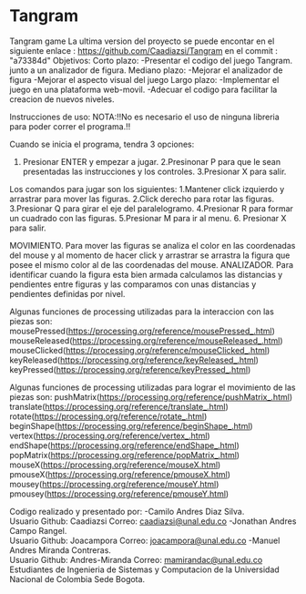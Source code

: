 # Tangram
Tangram game
La ultima version del proyecto se puede encontar en el siguiente enlace :
https://github.com/Caadiazsi/Tangram
en el commit : "a73384d"
Objetivos:
Corto plazo:
-Presentar el codigo del juego Tangram. junto a un analizador de figura.
Mediano plazo:
-Mejorar el analizador de figura
-Mejorar el aspecto visual del juego
Largo plazo:
-Implementar el juego en una plataforma web-movil.
-Adecuar el codigo para facilitar la creacion de nuevos niveles.

Instrucciones de uso:
NOTA:!!No es necesario el uso de ninguna libreria para poder correr el programa.!!

Cuando se inicia el programa, tendra 3 opciones:
1. Presionar ENTER y empezar a jugar.
2.Presinonar P para que le sean presentadas las instrucciones y los controles.
3.Presionar X para salir.

Los comandos para jugar son los siguientes:
1.Mantener click izquierdo y arrastrar para mover las figuras.
2.Click derecho para rotar las figuras.
3.Presionar Q para girar el eje del paralelogramo.
4.Presionar R para formar un cuadrado con las figuras.
5.Presionar M para ir al menu.
6. Presionar X para salir.

MOVIMIENTO.
Para mover las figuras se analiza el color en las coordenadas del mouse y al momento de hacer click y arrastrar se arrastra la
figura que posee el mismo color al de las coordenadas del mouse.
ANALIZADOR.
Para identificar cuando la figura esta bien armada calculamos las distancias y pendientes entre figuras y las comparamos con 
unas distancias y pendientes definidas por nivel.

Algunas funciones de processing utilizadas para la interaccion con las piezas son: 
mousePressed(https://processing.org/reference/mousePressed_.html)
mouseReleased(https://processing.org/reference/mouseReleased_.html)
mouseClicked(https://processing.org/reference/mouseClicked_.html)
keyReleased(https://processing.org/reference/keyReleased_.html)
keyPressed(https://processing.org/reference/keyPressed_.html)

Algunas funciones de processing utilizadas para lograr el movimiento de las piezas son:
pushMatrix(https://processing.org/reference/pushMatrix_.html)
translate(https://processing.org/reference/translate_.html)
rotate(https://processing.org/reference/rotate_.html)
beginShape(https://processing.org/reference/beginShape_.html)
vertex(https://processing.org/reference/vertex_.html)
endShape(https://processing.org/reference/endShape_.html)
popMatrix(https://processing.org/reference/popMatrix_.html)
mouseX(https://processing.org/reference/mouseX.html)
pmouseX(https://processing.org/reference/pmouseX.html)
mousey(https://processing.org/reference/mouseY.html)
pmousey(https://processing.org/reference/pmouseY.html)

Codigo realizado y presentado por:
-Camilo Andres Diaz Silva.          
  Usuario Github: Caadiazsi
  Correo: caadiazsi@unal.edu.co
-Jonathan Andres Campo Rangel.      
  Usuario Github: Joacampora
  Correo: joacampora@unal.edu.co
-Manuel Andres Miranda Contreras.   
  Usuario Github: Andres-Miranda
  Correo: mamirandac@unal.edu.co
Estudiantes de Ingenieria de Sistemas y Computacion de la Universidad Nacional de Colombia Sede Bogota.
